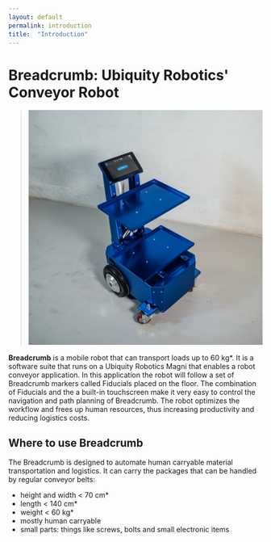 ```yaml
---
layout: default
permalink: introduction
title:  "Introduction"
---
```


# Breadcrumb: Ubiquity Robotics' Conveyor Robot


> ![Breadcrumb](breadcrumb/assets/Breadcrumb_main.jpg)


**Breadcrumb** is a mobile robot that can transport loads up to 60 kg\*.
It is a software suite that runs on a Ubiquity Robotics Magni that enables a robot conveyor application. 
In this application the robot will follow a set of Breadcrumb markers called Fiducials placed on the floor. 
The combination of Fiducials and the a built-in touchscreen make it very easy to control the navigation and path planning of Breadcrumb.
The robot optimizes the workflow and frees up human resources, thus increasing productivity and reducing logistics costs.


## Where to use Breadcrumb

The Breadcrumb is designed to automate human carryable material transportation and logistics.
It can carry the packages that can be handled by regular conveyor belts:

- height and width < 70 cm*
- length < 140 cm*
- weight < 60 kg*
- mostly human carryable
- small parts: things like screws, bolts and small electronic items




